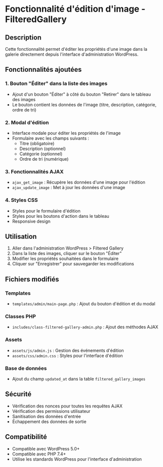 # Fonctionnalité d'édition d'image - FilteredGallery

## Description

Cette fonctionnalité permet d'éditer les propriétés d'une image dans la galerie directement depuis l'interface d'administration WordPress.

## Fonctionnalités ajoutées

### 1. Bouton "Éditer" dans la liste des images
- Ajout d'un bouton "Éditer" à côté du bouton "Retirer" dans le tableau des images
- Le bouton contient les données de l'image (titre, description, catégorie, ordre de tri)

### 2. Modal d'édition
- Interface modale pour éditer les propriétés de l'image
- Formulaire avec les champs suivants :
  - Titre (obligatoire)
  - Description (optionnel)
  - Catégorie (optionnel)
  - Ordre de tri (numérique)

### 3. Fonctionnalités AJAX
- `ajax_get_image` : Récupère les données d'une image pour l'édition
- `ajax_update_image` : Met à jour les données d'une image

### 4. Styles CSS
- Styles pour le formulaire d'édition
- Styles pour les boutons d'action dans le tableau
- Responsive design

## Utilisation

1. Aller dans l'administration WordPress > Filtered Gallery
2. Dans la liste des images, cliquer sur le bouton "Éditer"
3. Modifier les propriétés souhaitées dans le formulaire
4. Cliquer sur "Enregistrer" pour sauvegarder les modifications

## Fichiers modifiés

### Templates
- `templates/admin/main-page.php` : Ajout du bouton d'édition et du modal

### Classes PHP
- `includes/class-filtered-gallery-admin.php` : Ajout des méthodes AJAX

### Assets
- `assets/js/admin.js` : Gestion des événements d'édition
- `assets/css/admin.css` : Styles pour l'interface d'édition

### Base de données
- Ajout du champ `updated_at` dans la table `filtered_gallery_images`

## Sécurité

- Vérification des nonces pour toutes les requêtes AJAX
- Vérification des permissions utilisateur
- Sanitisation des données d'entrée
- Échappement des données de sortie

## Compatibilité

- Compatible avec WordPress 5.0+
- Compatible avec PHP 7.4+
- Utilise les standards WordPress pour l'interface d'administration 